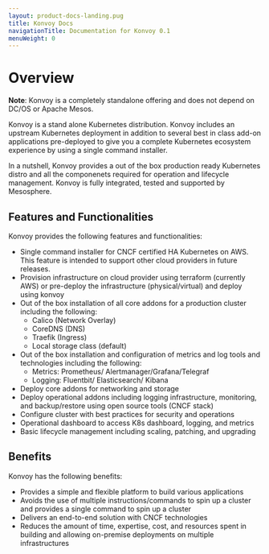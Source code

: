 ```yaml
---
layout: product-docs-landing.pug
title: Konvoy Docs
navigationTitle: Documentation for Konvoy 0.1
menuWeight: 0
---
```

# Overview

**Note**: Konvoy is a completely standalone offering and does not depend on DC/OS or Apache Mesos.

Konvoy is a stand alone Kubernetes distribution. Konvoy includes an upstream Kubernetes deployment in addition to several best in class add-on applications pre-deployed to give you a complete Kubernetes ecosystem experience by using a single command installer.

In a nutshell, Konvoy provides a out of the box production ready Kubernetes distro and all the componenets required for operation and lifecycle management. Konvoy is fully integrated, tested and supported by Mesosphere.

## Features and Functionalities

Konvoy provides the following features and functionalities:

- Single command installer for CNCF certified HA Kubernetes on AWS. This feature is intended to support other cloud providers in future releases.
- Provision infrastructure on cloud provider using terraform (currently AWS) or pre-deploy the infrastructure (physical/virtual) and deploy using konvoy
- Out of the box installation of all core addons for a production cluster including the following:
    - Calico (Network Overlay)
    - CoreDNS (DNS)
    - Traefik (Ingress)
    - Local storage class (default)
- Out of the box installation and configuration of metrics and log tools and technologies  including the following:
    - Metrics: Prometheus/ Alertmanager/Grafana/Telegraf
    - Logging: Fluentbit/ Elasticsearch/ Kibana
- Deploy core addons for networking and storage
- Deploy operational addons including logging infrastructure, monitoring, and backup/restore using open source tools (CNCF stack)
- Configure cluster with best practices for security and operations
- Operational dashboard to access K8s dashboard, logging, and metrics
- Basic lifecycle management including scaling, patching, and upgrading

## Benefits

Konvoy has the following benefits:

- Provides a simple and flexible platform to build various applications
- Avoids the use of multiple instructions/commands to spin up a cluster and provides a single command to spin up a cluster
- Delivers an end-to-end solution with CNCF technologies
- Reduces the amount of time, expertise, cost, and resources spent in building and allowing on-premise deployments on multiple infrastructures
